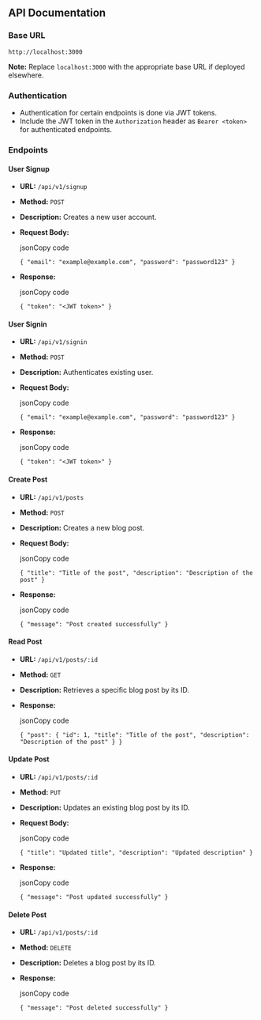 ## API Documentation

### Base URL

`http://localhost:3000` 

**Note:** Replace `localhost:3000` with the appropriate base URL if deployed elsewhere.

### Authentication

-   Authentication for certain endpoints is done via JWT tokens.
-   Include the JWT token in the `Authorization` header as `Bearer <token>` for authenticated endpoints.

### Endpoints

#### User Signup

-   **URL:** `/api/v1/signup`
-   **Method:** `POST`
-   **Description:** Creates a new user account.
-   **Request Body:**
    
    jsonCopy code
    
    `{
      "email": "example@example.com",
      "password": "password123"
    }` 
    
-   **Response:**
    
    jsonCopy code
    
    `{
      "token": "<JWT token>"
    }` 
    

#### User Signin

-   **URL:** `/api/v1/signin`
-   **Method:** `POST`
-   **Description:** Authenticates existing user.
-   **Request Body:**
    
    jsonCopy code
    
    `{
      "email": "example@example.com",
      "password": "password123"
    }` 
    
-   **Response:**
    
    jsonCopy code
    
    `{
      "token": "<JWT token>"
    }` 
    

#### Create Post

-   **URL:** `/api/v1/posts`
-   **Method:** `POST`
-   **Description:** Creates a new blog post.
-   **Request Body:**
    
    jsonCopy code
    
    `{
      "title": "Title of the post",
      "description": "Description of the post"
    }` 
    
-   **Response:**
    
    jsonCopy code
    
    `{
      "message": "Post created successfully"
    }` 
    

#### Read Post

-   **URL:** `/api/v1/posts/:id`
-   **Method:** `GET`
-   **Description:** Retrieves a specific blog post by its ID.
-   **Response:**
    
    jsonCopy code
    
    `{
      "post": {
        "id": 1,
        "title": "Title of the post",
        "description": "Description of the post"
      }
    }` 
    

#### Update Post

-   **URL:** `/api/v1/posts/:id`
-   **Method:** `PUT`
-   **Description:** Updates an existing blog post by its ID.
-   **Request Body:**
    
    jsonCopy code
    
    `{
      "title": "Updated title",
      "description": "Updated description"
    }` 
    
-   **Response:**
    
    jsonCopy code
    
    `{
      "message": "Post updated successfully"
    }` 
    

#### Delete Post

-   **URL:** `/api/v1/posts/:id`
-   **Method:** `DELETE`
-   **Description:** Deletes a blog post by its ID.
-   **Response:**
    
    jsonCopy code
    
    `{
      "message": "Post deleted successfully"
    }`
